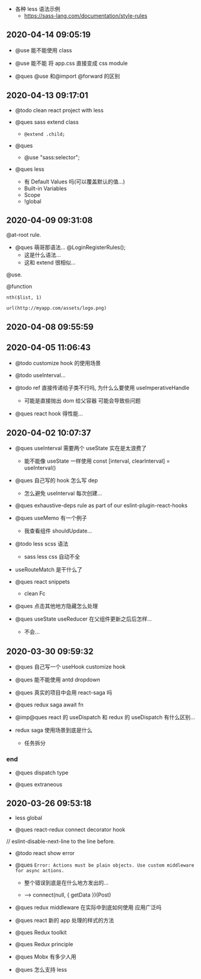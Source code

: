 -   各种 less 语法示例
    -   https://sass-lang.com/documentation/style-rules

## 2020-04-14 09:05:19

-   @use 能不能使用 class

-   @use 能不能 将 app.css 直接变成 css module

-   @ques @use 和@import @forward 的区别

## 2020-04-13 09:17:01

-   @todo clean react project with less

-   @ques sass extend class

    -   `@extend .child;`

-   @ques

    -   @use "sass:selector";

-   @ques less
    -   有 Default Values 吗(可以覆盖默认的值...)
    -   Built-in Variables
    -   Scope
    -   !global

## 2020-04-09 09:31:08

@at-root rule.

-   @ques 萌哥那语法... @LoginRegisterRules();
    -   这是什么语法...
    -   这和 extend 很相似...

@use.

@function

`nth($list, 1)`

`url(http://myapp.com/assets/logo.png)`

## 2020-04-08 09:55:59

## 2020-04-05 11:06:43

-   @todo customize hook 的使用场景

*   @todo useInterval...

*   @todo ref 直接传递给子类不行吗, 为什么么要使用 useImperativeHandle

    -   可能是直接抛出 dom 给父容器 可能会导致些问题

*   @ques react hook 得性能...

## 2020-04-02 10:07:37

-   @ques useInterval 需要两个 useState 实在是太浪费了

    -   能不能像 useState 一样使用 const [interval, clearInterval] = useInterval()

-   @ques 自己写的 hook 怎么写 dep

    -   怎么避免 useInterval 每次创建...

*   @ques exhaustive-deps rule as part of our eslint-plugin-react-hooks

*   @ques useMemo 有一个例子

    -   我查看组件 shouldUpdate...

*   @todo less scss 语法

    -   sass less css 自动不全

*   useRouteMatch 是干什么了

*   @ques react snippets

    -   clean Fc

*   @ques 点击其他地方隐藏怎么处理
*   @ques useState useReducer 在父组件更新之后后怎样...
    -   不会...

## 2020-03-30 09:59:32

-   @ques 自己写一个 useHook customize hook

-   @ques 能不能使用 antd dropdown

-   @ques 真实的项目中会用 react-saga 吗

-   @ques redux saga await fn

-   @imp@ques react 的 useDispatch 和 redux 的 useDispatch 有什么区别...

-   redux saga 使用场景到底是什么
    -   任务拆分

### end

-   @ques dispatch type

-   @ques extraneous

## 2020-03-26 09:53:18

-   less global

-   @ques react-redux connect decorator hook

// eslint-disable-next-line to the line before.

-   @todo react show error

-   @ques `Error: Actions must be plain objects. Use custom middleware for async actions.`

    -   整个错误到底是在什么地方发出的...

    -   --> connect(null, { getData })(Post)

-   @ques redux middleware 在实际中到底如何使用 应用广泛吗

-   @ques react 新的 app 处理的样式的方法

-   @ques Redux toolkit

-   @ques Redux principle

-   @ques Mobx 有多少人用

*   @ques 怎么支持 less

